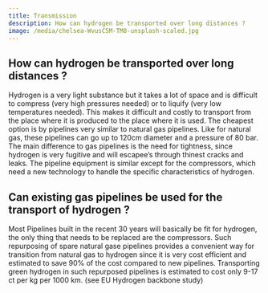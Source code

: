 ```yaml
---
title: Transmission
description: How can hydrogen be transported over long distances ?
image: /media/chelsea-WvusC5M-TM8-unsplash-scaled.jpg
---
```


## How can hydrogen be transported over long distances ?

Hydrogen is a very light substance but it takes a lot of space and is difficult to compress (very high pressures needed) or to liquify (very low temperatures needed). This makes it difficult and costly to transport from the place where it is produced to the place where it is used. The cheapest option is by pipelines very similar to natural gas pipelines. Like for natural gas, these pipelines can go up to 120cm diameter and a pressure of 80 bar. The main difference to gas pipelines is the need for tightness, since hydrogen is very fugitive and will escapee’s through thinest cracks and leaks. The pipeline equipment is similar except for the compressors, which need a new technology to handle the specific characteristics of hydrogen.

## Can existing gas pipelines be used for the transport of hydrogen ?

Most Pipelines built in the recent 30 years will basically be fit for hydrogen, the only thing that needs to be replaced are the compressors. Such repurposing of spare natural gase pipelines provides a convenient way for transition from natural gas to hydrogen since it is very cost efficient and estimated to save 90% of the cost compared to new pipelines. Transporting green hydrogen in such repurposed pipelines is estimated to cost only 9-17 ct per kg per 1000 km. (see EU Hydrogen backbone study)
